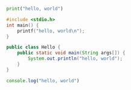 ```python
print("hello, world")
```

```c
#include <stdio.h>
int main() {
    printf("hello, world\n");
}
```

```java
public class Hello {
    public static void main(String args[]) {
        System.out.println("hello, world");
    }
}
```

```javascript
console.log("hello, world")
```